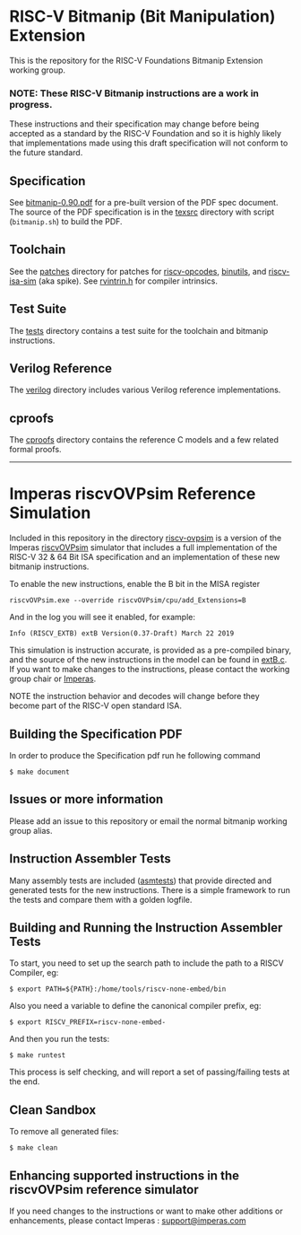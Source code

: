 # RISC-V Bitmanip (Bit Manipulation) Extension

This is the repository for the RISC-V Foundations Bitmanip Extension working group.

### NOTE: These RISC-V Bitmanip instructions are a work in progress.
These instructions and their specification may change before being accepted as a standard by the RISC-V Foundation and so it is highly likely that implementations made using this draft specification will not conform to the future standard.

## Specification 
See [bitmanip-0.90.pdf](bitmanip-0.90.pdf) for a pre-built version of the PDF spec document.
The source of the PDF specification is in the [texsrc](texsrc) directory with script (`bitmanip.sh`) to build the PDF.

## Toolchain
See the [patches](patches) directory for patches for [riscv-opcodes](https://github.com/riscv/riscv-opcodes),
[binutils](https://www.gnu.org/software/binutils/), and [riscv-isa-sim](https://github.com/riscv/riscv-isa-sim) (aka spike).
See [rvintrin.h](https://github.com/riscv/riscv-bitmanip/blob/master/cproofs/rvintrin.h) for compiler intrinsics.

## Test Suite

The [tests](tests) directory contains a test suite for the toolchain and bitmanip instructions.

## Verilog Reference
The [verilog](verilog) directory includes various Verilog reference implementations.

## cproofs
The [cproofs](cproofs) directory contains the reference C models and a few related formal proofs.

----

# Imperas riscvOVPsim Reference Simulation
Included in this repository in the directory [riscv-ovpsim](riscv-ovpsim) is a version of the Imperas [riscvOVPsim](riscv-ovpsim/README.md) simulator that includes a full implementation of the RISC-V 32 & 64 Bit ISA specification and an implementation of these new bitmanip instructions. 

To enable the new instructions, enable the B bit in the MISA register

    riscvOVPsim.exe --override riscvOVPsim/cpu/add_Extensions=B

And in the log you will see it enabled, for example:

    Info (RISCV_EXTB) extB Version(0.37-Draft) March 22 2019

This simulation is instruction accurate, is provided as a pre-compiled binary, and the source of the new instructions in the model can be found in [extB.c](Imperas/ImperasLib/source/riscv.ovpworld.org/intercept/extB/1.0/model/extB.c). If you want to make changes to the instructions, please contact the working group chair or [Imperas](mailto:info@imperas.com).

NOTE the instruction behavior and decodes will change before they become part of the RISC-V open standard ISA.

## Building the Specification PDF
In order to produce the Specification pdf run he following command

    $ make document

## Issues or more information
Please add an issue to this repository or email the normal bitmanip working group alias.

## Instruction Assembler Tests
Many assembly tests are included ([asmtests](asmtests)) that provide directed and generated tests for the new instructions. There is a simple framework to run the tests and compare them with a golden logfile.

## Building and Running the Instruction Assembler Tests
To start, you need to set up the search path to include the path to a RISCV Compiler, eg:

    $ export PATH=${PATH}:/home/tools/riscv-none-embed/bin
    
Also you need a variable to define the canonical compiler prefix, eg:

    $ export RISCV_PREFIX=riscv-none-embed-
    
And then you run the tests:

    $ make runtest
    
This process is self checking, and will report a set of passing/failing tests at the end.

## Clean Sandbox
To remove all generated files:

    $ make clean
 
## Enhancing supported instructions in the riscvOVPsim reference simulator
If you  need changes to the instructions or want to make other additions or enhancements, please contact Imperas : support@imperas.com

